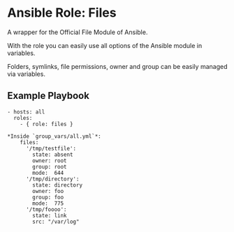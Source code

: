 # Ansible Role: Files 

A wrapper for the Official File Module of Ansible.

With the role you can easily use all options of the Ansible module in variables.

Folders, symlinks, file permissions, owner and group can be easily managed via variables.


## Example Playbook

    - hosts: all
      roles:
        - { role: files }

```
*Inside `group_vars/all.yml`*:
    files:
      '/tmp/testfile':
        state: absent
        owner: root
        group: root
        mode:  644
      '/tmp/directory':
        state: directory
        owner: foo
        group: foo
        mode:  775
      '/tmp/foooo':
        state: link
        src: "/var/log"
```
